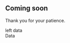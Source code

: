 ## Coming soon
Thank you for your patience.


<div class="container">
    <div class="row">
        <div class="col d-none d-md-block">
            left data
        </div>
        <div class="col" id="blogView">
            Data
        </div>
    </div>
</div>